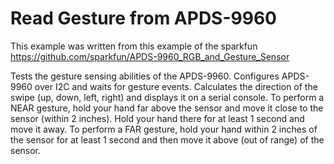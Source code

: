 Read Gesture from APDS-9960
===============================

This example was written from this example of the sparkfun https://github.com/sparkfun/APDS-9960_RGB_and_Gesture_Sensor

Tests the gesture sensing abilities of the APDS-9960. Configures APDS-9960 over I2C and waits for gesture events. Calculates the direction of the swipe (up, down, left, right) and displays it on a serial console. 
To perform a NEAR gesture, hold your hand far above the sensor and move it close to the sensor (within 2 inches). Hold your hand there for at least 1 second and move it away.
To perform a FAR gesture, hold your hand within 2 inches of the sensor for at least 1 second and then move it above (out of range) of the sensor.
